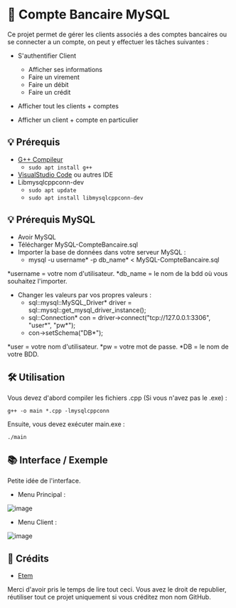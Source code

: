 # 💸 Compte Bancaire MySQL
Ce projet permet de gérer les clients associés a des comptes bancaires ou se connecter a un compte, on peut y effectuer les tâches suivantes : 
* S'authentifier Client
  * Afficher ses informations
  * Faire un virement
  * Faire un débit
  * Faire un crédit
    
* Afficher tout les clients + comptes
* Afficher un client + compte en particulier

## 💡 Prérequis
* [G++ Compileur](https://sourceforge.net/projects/mingw/)
  * `sudo apt install g++`
* [VisualStudio Code](https://code.visualstudio.com/) ou autres IDE
* Libmysqlcppconn-dev
  * `sudo apt update`
  * `sudo apt install libmysqlcppconn-dev`

## 💡 Prérequis MySQL
* Avoir MySQL
* Télécharger MySQL-CompteBancaire.sql
* Importer la base de données dans votre serveur MySQL :
  * mysql -u username* -p db_name* < MySQL-CompteBancaire.sql
    
*username = votre nom d'utilisateur.
*db_name = le nom de la bdd où vous souhaitez l'importer.

* Changer les valeurs par vos propres valeurs :
  * sql::mysql::MySQL_Driver* driver = sql::mysql::get_mysql_driver_instance();
  * sql::Connection* con = driver->connect("tcp://127.0.0.1:3306", "user*", "pw*");
  * con->setSchema("DB*");
    
*user = votre nom d'utilisateur.
*pw = votre mot de passe.
*DB = le nom de votre BDD.
    
## 🛠️ Utilisation
Vous devez d'abord compiler les fichiers .cpp (Si vous n'avez pas le .exe) : 

`g++ -o main *.cpp -lmysqlcppconn`

Ensuite, vous devez exécuter main.exe : 

`./main`

## 📚 Interface / Exemple

Petite idée de l'interface.

* Menu Principal :
  
![image](https://github.com/user-attachments/assets/5df91f00-0777-45ac-9a8c-85dd52816ace)

* Menu Client :
  
![image](https://github.com/user-attachments/assets/75df8413-e33f-491d-b4a4-05f8d9c9748b)


## 📧 Crédits
* [Etem](https://github.com/Etem-Source)

Merci d'avoir pris le temps de lire tout ceci.
Vous avez le droit de republier, réutiliser tout ce projet uniquement si vous créditez mon nom GitHub.

